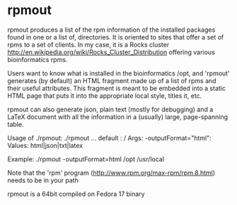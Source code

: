 rpmout
======

rpmout produces a list of the rpm information of the installed packages found in one or a list of, directories. It is oriented to sites that offer a set of rpms to a set of clients.
In my case, it is a Rocks cluster http://en.wikipedia.org/wiki/Rocks_Cluster_Distribution offering various bioinformatics rpms.

Users want to know what is installed in the bioinformatics /opt, and 'rpmout' generates (by default) an HTML fragment made up of a list of rpms and their useful attributes.
This fragment is meant to be embedded into a static HTML page that puts it into the appropriate local style, titles it, etc.

rpmout can also generate json, plain text (mostly for debugging) and a LaTeX document with all the information in a (usually) large, page-spanning table.

Usage of ./rpmout:
	 ./rpmout <args> <rootDir0>...<rootDirN>
	 default <rootDir>: /
Args:
  -outputFormat="html": Values: html|json|txt|latex

Example:  ./rpmout -outputFormat=html /opt /usr/local

Note that the 'rpm' program (http://www.rpm.org/max-rpm/rpm.8.html) needs to be in your path

rpmout is a 64bit compiled on Fedora 17 binary